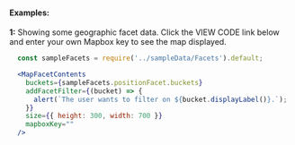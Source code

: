 #### Examples:

__1:__ Showing some geographic facet data. Click the VIEW CODE link below and enter your own Mapbox key to see the map displayed.

```jsx
  const sampleFacets = require('../sampleData/Facets').default;

  <MapFacetContents
    buckets={sampleFacets.positionFacet.buckets}
    addFacetFilter={(bucket) => {
      alert(`The user wants to filter on ${bucket.displayLabel()}.`);
    }}
    size={{ height: 300, width: 700 }}
    mapboxKey=""
  />
```
